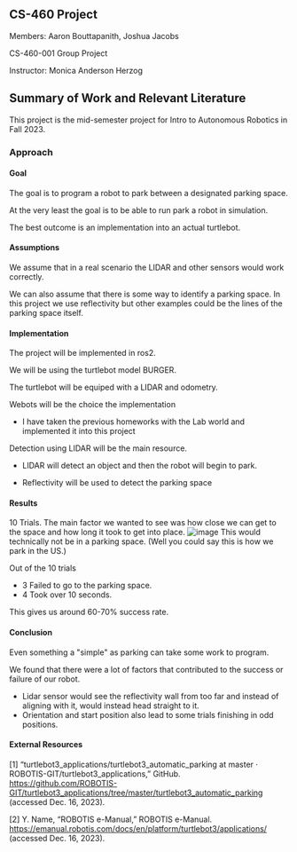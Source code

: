 <a name="readme-top"></a>
## CS-460 Project
Members: Aaron Bouttapanith, Joshua Jacobs

CS-460-001 Group Project

Instructor: Monica Anderson Herzog

## Summary of Work and Relevant Literature
This project is the mid-semester project for Intro to Autonomous Robotics in Fall 2023.
### Approach
#### Goal

  The goal is to program a robot to park between a designated parking space.
  
  At the very least the goal is to be able to run park a robot in simulation.
  
  The best outcome is an implementation into an actual turtlebot.
#### Assumptions

  We assume that in a real scenario the LIDAR and other sensors would work correctly.

  We can also assume that there is some way to identify a parking space. In this project we use reflectivity but other examples could be the lines of the parking space itself.
  
#### Implementation

  The project will be implemented in ros2.
  
  We will be using the turtlebot model BURGER.
  
  The turtlebot will be equiped with a LIDAR and odometry.
  
  Webots will be the choice the implementation
  
  * I have taken the previous homeworks with the Lab world and implemented it into this project
    
  Detection using LIDAR will be the main resource.

  * LIDAR will detect an object and then the robot will begin to park.
    
  * Reflectivity will be used to detect the parking space
#### Results
10 Trials. The main factor we wanted to see was how close we can get to the space and how long it took to get into place.
![image](https://github.com/AaronBoutt/f23_turtlebot/assets/144275992/0340fe64-0b38-468d-8b4a-a9308b35e063)
This would technically not be in a parking space. (Well you could say this is how we park in the US.)

Out of the 10 trials
* 3 Failed to go to the parking space.
* 4 Took over 10 seconds.
  
This gives us around 60-70% success rate.

#### Conclusion

Even something a "simple" as parking can take some work to program.

We found that there were a lot of factors that contributed to the success or failure of our robot.
* Lidar sensor would see the reflectivity wall from too far and instead of aligning with it, would instead head straight to it.
* Orientation and start position also lead to some trials finishing in odd positions.
#### External Resources
  [1]
“turtlebot3_applications/turtlebot3_automatic_parking at master · ROBOTIS-GIT/turtlebot3_applications,” GitHub. https://github.com/ROBOTIS-GIT/turtlebot3_applications/tree/master/turtlebot3_automatic_parking (accessed Dec. 16, 2023).

[2]
Y. Name, “ROBOTIS e-Manual,” ROBOTIS e-Manual. https://emanual.robotis.com/docs/en/platform/turtlebot3/applications/ (accessed Dec. 16, 2023).

‌

‌

  
  
  
